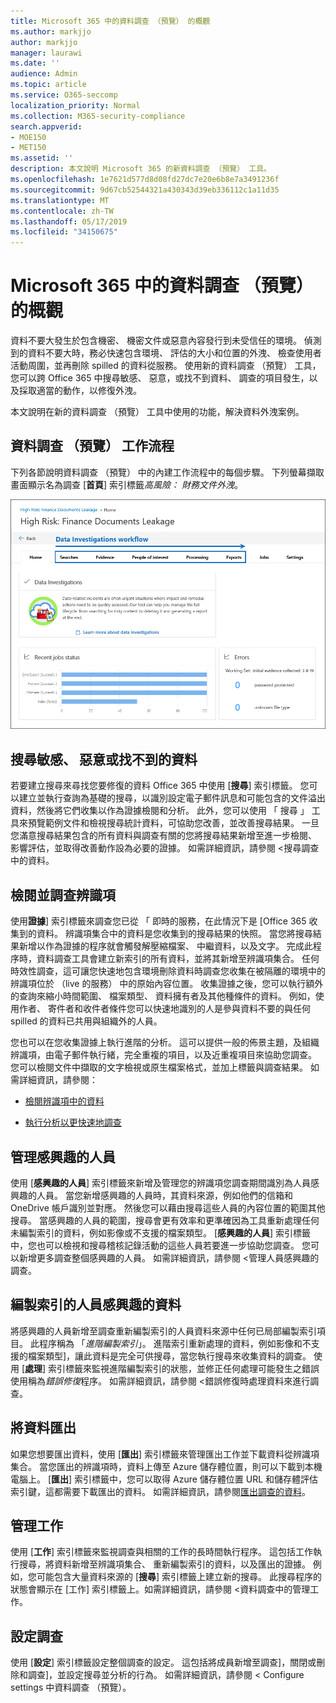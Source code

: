 ```yaml
---
title: Microsoft 365 中的資料調查 （預覽） 的概觀
ms.author: markjjo
author: markjjo
manager: laurawi
ms.date: ''
audience: Admin
ms.topic: article
ms.service: O365-seccomp
localization_priority: Normal
ms.collection: M365-security-compliance
search.appverid:
- MOE150
- MET150
ms.assetid: ''
description: 本文說明 Microsoft 365 的新資料調查 （預覽） 工具。
ms.openlocfilehash: 1e7621d577d8d08fd27dc7e20e6b8e7a3491236f
ms.sourcegitcommit: 9d67cb52544321a430343d39eb336112c1a11d35
ms.translationtype: MT
ms.contentlocale: zh-TW
ms.lasthandoff: 05/17/2019
ms.locfileid: "34150675"
---
```

# <a name="overview-of-data-investigations-preview-in-microsoft-365"></a>Microsoft 365 中的資料調查 （預覽） 的概觀

資料不要大發生於包含機密、 機密文件或惡意內容發行到未受信任的環境。 偵測到的資料不要大時，務必快速包含環境、 評估的大小和位置的外洩、 檢查使用者活動周圍，並再刪除 spilled 的資料從服務。 使用新的資料調查 （預覽） 工具，您可以跨 Office 365 中搜尋敏感、 惡意，或找不到資料、 調查的項目發生，以及採取適當的動作，以修復外洩。  

本文說明在新的資料調查 （預覽） 工具中使用的功能，解決資料外洩案例。

## <a name="data-investigations-preview-workflow"></a>資料調查 （預覽） 工作流程 

下列各節說明資料調查 （預覽） 中的內建工作流程中的每個步驟。 下列螢幕擷取畫面顯示名為調查 [**首頁**] 索引標籤*高風險： 財務文件外洩*。 

![在資料調查工具中的工作流程](../media/DataInvestigationsWorkflow.png)

## <a name="search-for-sensitive-malicious-or-misplaced-data"></a>搜尋敏感、 惡意或找不到的資料

若要建立搜尋來尋找您要修復的資料 Office 365 中使用 [**搜尋**] 索引標籤。 您可以建立並執行查詢為基礎的搜尋，以識別設定電子郵件訊息和可能包含的文件溢出資料，然後將它們收集以作為證據檢閱和分析。 此外，您可以使用 「 搜尋 」 工具來預覽範例文件和檢視搜尋統計資料，可協助您改善，並改善搜尋結果。 一旦您滿意搜尋結果包含的所有資料與調查有關的您將搜尋結果新增至進一步檢閱、 影響評估，並取得改善動作設為必要的證據。 如需詳細資訊，請參閱 <<c0>搜尋調查中的資料。

## <a name="review-and-investigate-evidence"></a>檢閱並調查辨識項

使用**證據**] 索引標籤來調查您已從 「 即時的服務，在此情況下是 [Office 365 收集到的資料。 辨識項集合中的資料是您收集到的搜尋結果的快照。 當您將搜尋結果新增以作為證據的程序就會觸發解壓縮檔案、 中繼資料，以及文字。 完成此程序時，資料調查工具會建立新索引的所有資料，並將其新增至辨識項集合。 任何時效性調查，這可讓您快速地包含環境刪除資料時調查您收集在被隔離的環境中的辨識項位於 （live 的服務） 中的原始內容位置。 收集證據之後，您可以執行額外的查詢來縮小時間範圍、 檔案類型、 資料擁有者及其他種條件的資料。 例如，使用作者、 寄件者和收件者條件您可以快速地識別的人是參與資料不要的與任何 spilled 的資料已共用與組織外的人員。

您也可以在您收集證據上執行進階的分析。 這可以提供一般的佈景主題，及組織辨識項，由電子郵件執行緒，完全重複的項目，以及近重複項目來協助您調查。 您可以檢閱文件中擷取的文字檢視或原生檔案格式，並加上標籤與調查結果。 如需詳細資訊，請參閱：

  - [檢閱辨識項中的資料](review-data-in-evidence.md)

  - [執行分析以更快速地調查](run-analytics-to-investigate-faster.md)


## <a name="managing-people-of-interest"></a>管理感興趣的人員

使用 [**感興趣的人員**] 索引標籤來新增及管理您的辨識項您調查期間識別為人員感興趣的人員。 當您新增感興趣的人員時，其資料來源，例如他們的信箱和 OneDrive 帳戶識別並對應。 然後您可以藉由搜尋這些人員的內容位置的範圍其他搜尋。 當感興趣的人員的範圍，搜尋會更有效率和更準確因為工具重新處理任何未編製索引的資料，例如影像或不支援的檔案類型。 [**感興趣的人員**] 索引標籤中，您也可以檢視和搜尋稽核記錄活動的這些人員若要進一步協助您調查。 您可以新增更多調查整個感興趣的人員。 如需詳細資訊，請參閱 <<c0>管理人員感興趣的調查。

## <a name="indexing-the-data-of-people-of-interest"></a>編製索引的人員感興趣的資料

將感興趣的人員新增至調查重新編製索引的人員資料來源中任何已局部編製索引項目。 此程序稱為 「*進階編製索引*」。 進階索引重新處理的資料，例如影像和不支援的檔案類型]，讓此資料是完全可供搜尋，當您執行搜尋來收集資料的調查。 使用 [**處理**] 索引標籤來監視進階編製索引的狀態，並修正任何處理可能發生之錯誤使用稱為*錯誤修復*程序。 如需詳細資訊，請參閱 <<c0>錯誤修復時處理資料來進行調查。

## <a name="exporting-data"></a>將資料匯出

如果您想要匯出資料，使用 [**匯出**] 索引標籤來管理匯出工作並下載資料從辨識項集合。 當您匯出的辨識項時，資料上傳至 Azure 儲存體位置，則可以下載到本機電腦上。 [**匯出**] 索引標籤中，您可以取得 Azure 儲存體位置 URL 和儲存體評估索引鍵，這都需要下載匯出的資料。 如需詳細資訊，請參閱[匯出調查的資料](export-data.md)。

## <a name="managing-jobs"></a>管理工作

使用 [**工作**] 索引標籤來監視調查與相關的工作的長時間執行程序。 這包括工作執行搜尋，將資料新增至辨識項集合、 重新編製索引的資料，以及匯出的證據。 例如，您可能包含大量資料來源的 [**搜尋**] 索引標籤上建立新的搜尋。 此搜尋程序的狀態會顯示在 [<b0>工作</b0>] 索引標籤上。如需詳細資訊，請參閱 <<c1>資料調查中的管理工作。

## <a name="configuring-investigation-settings"></a>設定調查

使用 [**設定**] 索引標籤設定整個調查的設定。 這包括將成員新增至調查]，關閉或刪除和調查]，並設定搜尋並分析的行為。 如需詳細資訊，請參閱 < <b0>Configure settings 中資料調查 （預覽）</b0>。
